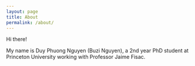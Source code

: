 ```yaml
---
layout: page
title: About
permalink: /about/
---
```


Hi there!

My name is Duy Phuong Nguyen (Buzi Nguyen), a 2nd year PhD student at Princeton University working with Professor Jaime Fisac.